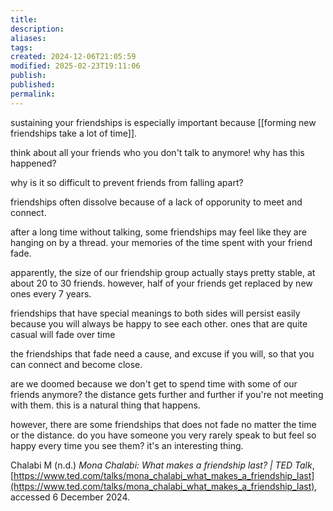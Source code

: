 ```yaml
---
title: 
description: 
aliases: 
tags: 
created: 2024-12-06T21:05:59
modified: 2025-02-23T19:11:06
publish: 
published: 
permalink: 
---
```


sustaining your friendships is especially important because [[forming new friendships take a lot of time]].

think about all your friends who you don't talk to anymore! why has this happened?

why is it so difficult to prevent friends from falling apart?

friendships often dissolve because of a lack of opporunity to meet and connect.

after a long time without talking, some friendships may feel like they are hanging on by a thread. your memories of the time spent with your friend fade.

apparently, the size of our friendship group actually stays pretty stable, at about 20 to 30 friends. however, half of your friends get replaced by new ones every 7 years.


friendships that have special meanings to both sides will persist easily because you will always be happy to see each other. ones that are quite casual will fade over time

the friendships that fade need a cause, and excuse if you will, so that you can connect and become close.

are we doomed because we don't get to spend time with some of our friends anymore? the distance gets further and further if you're not meeting with them. this is a natural thing that happens.

however, there are some friendships that does not fade no matter the time or the distance. do you have someone you very rarely speak to but feel so happy every time you see them? it's an interesting thing.


Chalabi M (n.d.) _Mona Chalabi: What makes a friendship last? | TED Talk_, [https://www.ted.com/talks/mona_chalabi_what_makes_a_friendship_last](https://www.ted.com/talks/mona_chalabi_what_makes_a_friendship_last), accessed 6 December 2024.
